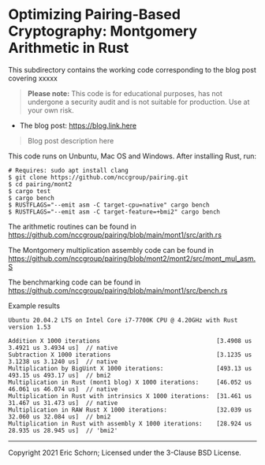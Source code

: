 # Optimizing Pairing-Based Cryptography: Montgomery Arithmetic in Rust


This subdirectory contains the working code corresponding to the blog
post covering xxxxx

> **Please note:** This code is for educational purposes, has not undergone
> a security audit and is not suitable for production. Use at your own risk.

* The blog post: <https://blog.link.here>

> Blog post description here

This code runs on Unbuntu, Mac OS and Windows. After installing Rust, run:

~~~
# Requires: sudo apt install clang
$ git clone https://github.com/nccgroup/pairing.git
$ cd pairing/mont2
$ cargo test
$ cargo bench
$ RUSTFLAGS="--emit asm -C target-cpu=native" cargo bench
$ RUSTFLAGS="--emit asm -C target-feature=+bmi2" cargo bench
~~~

The arithmetic routines can be found in <https://github.com/nccgroup/pairing/blob/main/mont1/src/arith.rs>

The Montgomery multiplication assembly code can be found in <https://github.com/nccgroup/pairing/blob/mont2/mont2/src/mont_mul_asm.S>

The benchmarking code can be found in <https://github.com/nccgroup/pairing/blob/main/mont1/src/bench.rs>

Example results

~~~
Ubuntu 20.04.2 LTS on Intel Core i7-7700K CPU @ 4.20GHz with Rust version 1.53

Addition X 1000 iterations                                 [3.4908 us 3.4921 us 3.4934 us]  // native
Subtraction X 1000 iterations                              [3.1235 us 3.1238 us 3.1240 us]  // native
Multiplication by BigUint X 1000 iterations:               [493.13 us 493.15 us 493.17 us]  // bmi2
Multiplication in Rust (mont1 blog) X 1000 iterations:     [46.052 us 46.061 us 46.074 us]  // native
Multiplication in Rust with intrinsics X 1000 iterations:  [31.461 us 31.467 us 31.473 us]  // native
Multiplication in RAW Rust X 1000 iterations:              [32.039 us 32.060 us 32.084 us]  // bmi2
Multiplication in Rust with assembly X 1000 iterations:    [28.924 us 28.935 us 28.945 us]  // 'bmi2'
~~~

---
Copyright 2021 Eric Schorn; Licensed under the 3-Clause BSD License.
